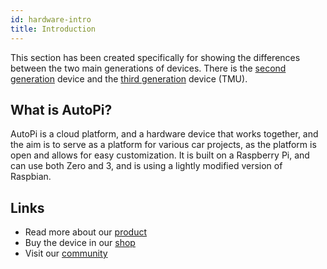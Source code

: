 ```yaml
---
id: hardware-intro
title: Introduction
---
```


This section has been created specifically for showing the differences between the two main
generations of devices. There is the [second generation](generation-2/_index.md) device and the
[third generation](generation-3/_index.md) device (TMU).


## What is AutoPi?

AutoPi is a cloud platform, and a hardware device that works together, and the aim is to serve as a
platform for various car projects, as the platform is open and allows for easy customization. It is
built on a Raspberry Pi, and can use both Zero and 3, and is using a lightly modified version of
Raspbian.


## Links

- Read more about our [product](https://autopi.io)
- Buy the device in our [shop](https://shop.autopi.io)
- Visit our [community](https://community.autopi.io)